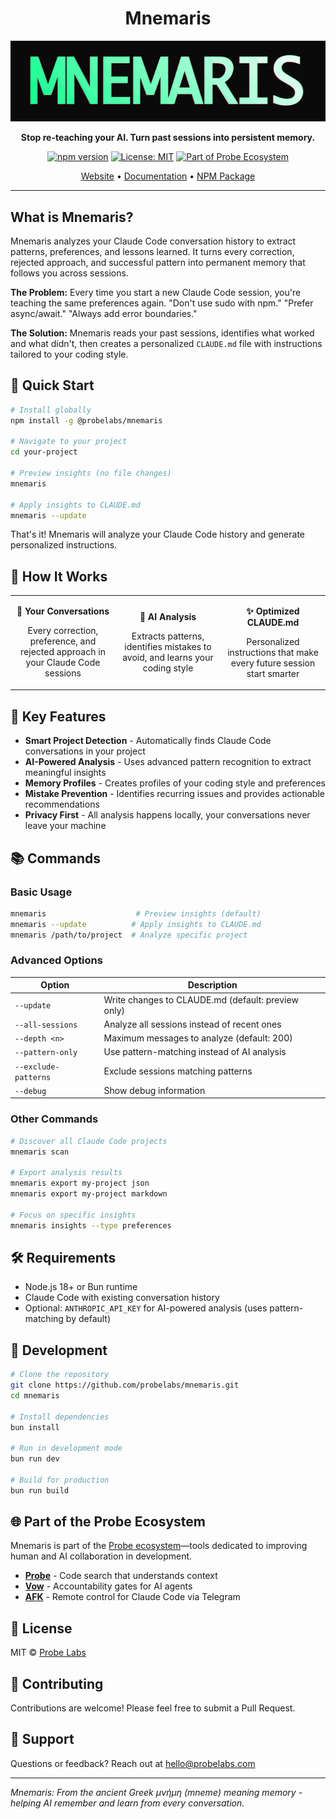 <div align="center">

# Mnemaris

![Mnemaris](mnemaris.gif)

**Stop re-teaching your AI. Turn past sessions into persistent memory.**

[![npm version](https://badge.fury.io/js/@probelabs%2Fmnemaris.svg)](https://www.npmjs.com/package/@probelabs/mnemaris)
[![License: MIT](https://img.shields.io/badge/License-MIT-yellow.svg)](https://opensource.org/licenses/MIT)
[![Part of Probe Ecosystem](https://img.shields.io/badge/Probe-Ecosystem-00ff88)](https://probelabs.com)

[Website](https://probelabs.com/mnemaris) • [Documentation](#-commands) • [NPM Package](https://www.npmjs.com/package/@probelabs/mnemaris)

</div>

---

## What is Mnemaris?

Mnemaris analyzes your Claude Code conversation history to extract patterns, preferences, and lessons learned. It turns every correction, rejected approach, and successful pattern into permanent memory that follows you across sessions.

**The Problem:** Every time you start a new Claude Code session, you're teaching the same preferences again. "Don't use sudo with npm." "Prefer async/await." "Always add error boundaries."

**The Solution:** Mnemaris reads your past sessions, identifies what worked and what didn't, then creates a personalized `CLAUDE.md` file with instructions tailored to your coding style.

## 🚀 Quick Start

```bash
# Install globally
npm install -g @probelabs/mnemaris

# Navigate to your project
cd your-project

# Preview insights (no file changes)
mnemaris

# Apply insights to CLAUDE.md
mnemaris --update
```

That's it! Mnemaris will analyze your Claude Code history and generate personalized instructions.

## 📖 How It Works

<table>
<tr>
<td width="33%" align="center">

**📝 Your Conversations**

Every correction, preference, and rejected approach in your Claude Code sessions

</td>
<td width="33%" align="center">

**🤖 AI Analysis**

Extracts patterns, identifies mistakes to avoid, and learns your coding style

</td>
<td width="33%" align="center">

**✨ Optimized CLAUDE.md**

Personalized instructions that make every future session start smarter

</td>
</tr>
</table>

## 🎯 Key Features

- **Smart Project Detection** - Automatically finds Claude Code conversations in your project
- **AI-Powered Analysis** - Uses advanced pattern recognition to extract meaningful insights
- **Memory Profiles** - Creates profiles of your coding style and preferences
- **Mistake Prevention** - Identifies recurring issues and provides actionable recommendations
- **Privacy First** - All analysis happens locally, your conversations never leave your machine

## 📚 Commands

### Basic Usage

```bash
mnemaris                    # Preview insights (default)
mnemaris --update          # Apply insights to CLAUDE.md
mnemaris /path/to/project  # Analyze specific project
```

### Advanced Options

| Option | Description |
|--------|-------------|
| `--update` | Write changes to CLAUDE.md (default: preview only) |
| `--all-sessions` | Analyze all sessions instead of recent ones |
| `--depth <n>` | Maximum messages to analyze (default: 200) |
| `--pattern-only` | Use pattern-matching instead of AI analysis |
| `--exclude-patterns` | Exclude sessions matching patterns |
| `--debug` | Show debug information |

### Other Commands

```bash
# Discover all Claude Code projects
mnemaris scan

# Export analysis results
mnemaris export my-project json
mnemaris export my-project markdown

# Focus on specific insights
mnemaris insights --type preferences
```

## 🛠️ Requirements

- Node.js 18+ or Bun runtime
- Claude Code with existing conversation history
- Optional: `ANTHROPIC_API_KEY` for AI-powered analysis (uses pattern-matching by default)

## 🔧 Development

```bash
# Clone the repository
git clone https://github.com/probelabs/mnemaris.git
cd mnemaris

# Install dependencies
bun install

# Run in development mode
bun run dev

# Build for production
bun run build
```

## 🌐 Part of the Probe Ecosystem

Mnemaris is part of the [Probe ecosystem](https://probelabs.com)—tools dedicated to improving human and AI collaboration in development.

- **[Probe](https://probelabs.com)** - Code search that understands context
- **[Vow](https://probelabs.com/vow)** - Accountability gates for AI agents
- **[AFK](https://probelabs.com/afk)** - Remote control for Claude Code via Telegram

## 📄 License

MIT © [Probe Labs](https://probelabs.com)

## 🤝 Contributing

Contributions are welcome! Please feel free to submit a Pull Request.

## 📮 Support

Questions or feedback? Reach out at [hello@probelabs.com](mailto:hello@probelabs.com)

---

*Mnemaris: From the ancient Greek μνήμη (mneme) meaning memory - helping AI remember and learn from every conversation.*